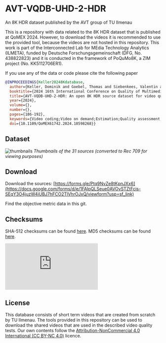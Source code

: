# AVT-VQDB-UHD-2-HDR
An 8K HDR dataset published by the AVT group of TU Ilmenau

This is a repository with data related to the 8K HDR dataset that is published at QoMEX 2024.
However, to download the videos it is recommended to use the provided tool, because the videos are not hosted in this repository.
This work is part of the Interconnected Lab for MEdia Technology Analytics (ILMETA), funded by Deutsche Forschungsgemeinschaft (DFG, No. 438822823) and it is conducted in the framework of PoQuMo8K, a ZIM project (No. KK5112706ER1).

If you use any of the data or code please cite the following paper

```bibtex
@INPROCEEDINGS{Keller20248Kdatabase,
  author={Keller, Dominik and Goebel, Thomas and Siebenkees, Valentin and Prenzel, Julius and Raake, Alexander},
  booktitle={2024 16th International Conference on Quality of Multimedia Experience (QoMEX)}, 
  title={AVT-VQDB-UHD-2-HDR: An open 8K HDR source dataset for video quality research}, 
  year={2024},
  volume={},
  number={},
  pages={186-192},
  keywords={Video coding;Video on demand;Estimation;Quality assessment;Planning;High dynamic range;Web sites;UHDTV;8K;UHD-2;Dataset;Video Quality;Subjective Evaluation},
  doi={10.1109/QoMEX61742.2024.10598268}}
```
## Dataset

![thumbnails](github_images/thumbnails.png)
*Thumbnails of the 31 sources (converted to Rec 709 for viewing purposes)*

## Download
Download the sources: [https://forms.gle/Ptq9NvZe8tKpnJXx6](https://docs.google.com/forms/d/e/1FAIpQLSeue0AVOvSTZtFcis-SEqY3O4juzW4iUBJ7hFCO2TlVhrOJxQ/viewform?usp=sf_link)

Find the objective metric data in this git.

## Checksums   

SHA-512 checksums can be found [here](https://avtshare01.rz.tu-ilmenau.de/avt-vqdb-uhd-2-hdr/checksums.sha512).
MD5 checksums can be found [here](https://avtshare01.rz.tu-ilmenau.de/avt-vqdb-uhd-2-hdr/checksums.md5).

![](https://avtshare01.rz.tu-ilmenau.de/asstt/glo.php?key=0ac46938ffb810873bf393adff8b1529&p=uhd2)

## License
This database consists of short term videos that are created from scratch by TU Ilmenau. The tools provided in this repository can be used to download the shared videos that are used in the described video quality tests.
Our own contents follow the [Attribution-NonCommercial 4.0 International (CC BY-NC 4.0)](https://creativecommons.org/licenses/by-nc/4.0/) licence.

